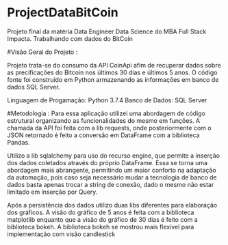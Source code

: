 # ProjectDataBitCoin
Projeto final da matéria Data Engineer Data Science do MBA Full Stack Impacta. Trabalhando com dados do BitCoin

#Visão Geral do Projeto :

Projeto trata-se do consumo da API CoinApi afim de recuperar dados sobre as precificações do Bitcoin nos últimos 30 dias e últimos 5 anos. O código fonte foi construído em Python armazenando as informações em banco de dados SQL Server.

Linguagem de Progamação: Python 3.7.4
Banco de Dados: SQL Server

#Metodologia :
Para essa aplicação utilizei uma abordagem de código estrutural organizando as funcionalidades do mesmo em funções. A chamada da API foi feita com a lib requests, onde posteriormente com o JSON retornado é feito a conversão em DataFrame com a biblioteca Pandas. 

Utilizo a lib sqlalchemy para uso do recurso engine, que permite a inserção dos dados coletados através do próprio DataFrame. Essa se torna uma abordagem mais abrangente, permitindo um maior conforto na adaptação da automação, pois caso seja necessário mudar a tecnologia de banco de dados basta apenas trocar a string de conexão, dado o mesmo não estar limitado em inserção por Query. 

Após a persistência dos dados utilizo duas libs diferentes para elaboração dos gráficos. A visão do gráfico de 5 anos é feita com a biblioteca matplotlib enquanto que a visão do gráfico de 30 dias é feito com a biblioteca bokeh. A biblioteca bokeh se mostrou mais flexível para implementação com visão candlestick
